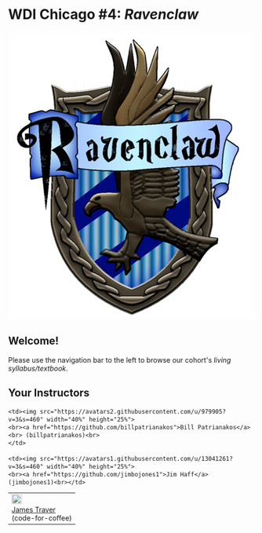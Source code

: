 # WDI Chicago #4: *Ravenclaw*

![Ravenclaw](ravenclaw.jpg)

## Welcome!

Please use the navigation bar to the left to browse our cohort's *living syllabus/textbook*.

## Your Instructors
<table>
  <tr>
    <td><img src="https://avatars2.githubusercontent.com/u/1757078?v=3&amp;s=460" width="40%" height="25%">
    <br><a href="https://github.com/code-for-coffee">James Traver</a> <br>(code-for-coffee)<br>
    </td>

    <td><img src="https://avatars2.githubusercontent.com/u/979905?v=3&s=460" width="40%" height="25%">
    <br><a href="https://github.com/billpatrianakos">Bill Patrianakos</a><br> (billpatrianakos)<br>
    </td>

    <td><img src="https://avatars1.githubusercontent.com/u/13041261?v=3&s=460" width="40%" height="25%">
    <br><a href="https://github.com/jimbojones1">Jim Haff</a> (jimbojones1)<br></td>
  </tr>
</table>

